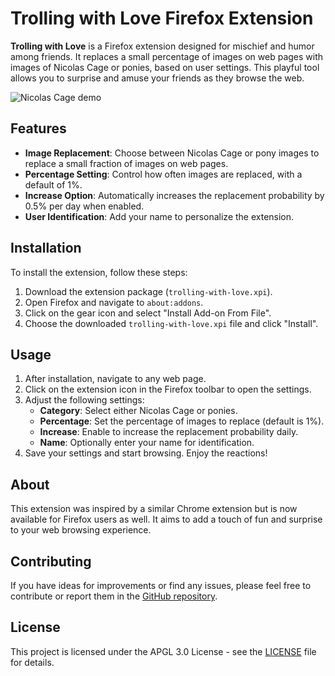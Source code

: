 # Trolling with Love Firefox Extension

**Trolling with Love** is a Firefox extension designed for mischief and humor among friends. It replaces a small percentage of images on web pages with images of Nicolas Cage or ponies, based on user settings. This playful tool allows you to surprise and amuse your friends as they browse the web.

![Nicolas Cage demo](docs/images/demo1.png?raw=true "Nicolas Cage demo")

## Features

- **Image Replacement**: Choose between Nicolas Cage or pony images to replace a small fraction of images on web pages.
- **Percentage Setting**: Control how often images are replaced, with a default of 1%.
- **Increase Option**: Automatically increases the replacement probability by 0.5% per day when enabled.
- **User Identification**: Add your name to personalize the extension.

## Installation

To install the extension, follow these steps:

1. Download the extension package (`trolling-with-love.xpi`).
2. Open Firefox and navigate to `about:addons`.
3. Click on the gear icon and select "Install Add-on From File".
4. Choose the downloaded `trolling-with-love.xpi` file and click "Install".

## Usage

1. After installation, navigate to any web page.
2. Click on the extension icon in the Firefox toolbar to open the settings.
3. Adjust the following settings:
   - **Category**: Select either Nicolas Cage or ponies.
   - **Percentage**: Set the percentage of images to replace (default is 1%).
   - **Increase**: Enable to increase the replacement probability daily.
   - **Name**: Optionally enter your name for identification.
4. Save your settings and start browsing. Enjoy the reactions!

## About

This extension was inspired by a similar Chrome extension but is now available for Firefox users as well. It aims to add a touch of fun and surprise to your web browsing experience.

## Contributing

If you have ideas for improvements or find any issues, please feel free to contribute or report them in the [GitHub repository](https://github.com/bottiger/trolling-with-love).

## License

This project is licensed under the APGL 3.0 License - see the [LICENSE](LICENSE) file for details.